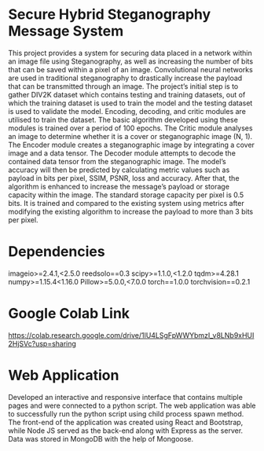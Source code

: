 # Secure Hybrid Steganography Message System
This project provides a system for securing data placed in a network within an image file using Steganography, as well as increasing the number of bits that can be saved within a pixel of an image. Convolutional neural networks are used in traditional steganography to drastically increase the payload that can be transmitted through an image. The project’s initial step is to gather DIV2K dataset which contains testing and training datasets, out of which the training dataset is used to train the model and the testing dataset is used to validate the model. Encoding, decoding, and critic modules are utilised to train the dataset. The basic algorithm developed using these modules is trained over a period of 100 epochs. The Critic module analyses an image to determine whether it is a cover or steganographic image (N, 1). The Encoder module creates a steganographic image by integrating a cover image and a data tensor. The Decoder module attempts to decode the contained data tensor from the steganographic image. The model’s accuracy will then be predicted by calculating metric values such as payload in bits per pixel, SSIM, PSNR, loss and accuracy. After that, the algorithm is enhanced to increase the message’s payload or storage capacity within the image. The standard storage capacity per pixel is 0.5 bits. It is trained and compared to the existing system using metrics after modifying the existing algorithm to increase the payload to more than 3 bits per pixel.

# Dependencies
imageio>=2.4.1,<2.5.0
reedsolo==0.3
scipy>=1.1.0,<1.2.0
tqdm>=4.28.1
numpy>=1.15.4<1.16.0
Pillow>=5.0.0,<7.0.0
torch==1.0.0
torchvision==0.2.1

# Google Colab Link
https://colab.research.google.com/drive/1lU4LSgFpWWYbmzI_v8LNb9xHUI2HjSVc?usp=sharing

# Web Application
Developed an interactive and responsive interface that contains multiple pages and were connected to a python script. The web application was able to successfully run the python script using child process spawn method.
The front-end of the application was created using React and Bootstrap, while Node JS served as the back-end along with Express as the server. Data was stored in MongoDB with the help of Mongoose.
